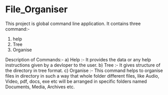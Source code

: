 # File_Organiser
This project is global command line application.
It contains three command:-
1) help
2) Tree
3) Organise

Description of Commands:-
a) Help :- It provides the data or any help instructions given by a devloper to the user.
b) Tree :- It gives structure of the directory in tree format.
c) Organise :- This command helps to organise files in directory in such a way that whole folder different files,
like Audio, Video, pdf, docs, exe etc will be arranged in specific folders named Documents, Media, Archives etc.
